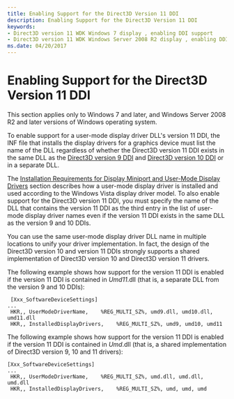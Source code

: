 ```yaml
---
title: Enabling Support for the Direct3D Version 11 DDI
description: Enabling Support for the Direct3D Version 11 DDI
keywords:
- Direct3D version 11 WDK Windows 7 display , enabling DDI support
- Direct3D version 11 WDK Windows Server 2008 R2 display , enabling DDI support
ms.date: 04/20/2017
---
```


# Enabling Support for the Direct3D Version 11 DDI


This section applies only to Windows 7 and later, and Windows Server 2008 R2 and later versions of Windows operating system.

To enable support for a user-mode display driver DLL's version 11 DDI, the INF file that installs the display drivers for a graphics device must list the name of the DLL regardless of whether the Direct3D version 11 DDI exists in the same DLL as the [Direct3D version 9 DDI](/windows-hardware/drivers/ddi/d3dumddi/index) and [Direct3D version 10 DDI](/windows-hardware/drivers/ddi/_display/#functions) or in a separate DLL.

The [Installation Requirements for Display Miniport and User-Mode Display Drivers](installing-display-miniport-and-user-mode-display-drivers.md) section describes how a user-mode display driver is installed and used according to the Windows Vista display driver model. To also enable support for the Direct3D version 11 DDI, you must specify the name of the DLL that contains the version 11 DDI as the third entry in the list of user-mode display driver names even if the version 11 DDI exists in the same DLL as the version 9 and 10 DDIs.

You can use the same user-mode display driver DLL name in multiple locations to unify your driver implementation. In fact, the design of the Direct3D version 10 and version 11 DDIs strongly supports a shared implementation of Direct3D version 10 and Direct3D version 11 drivers.

The following example shows how support for the version 11 DDI is enabled if the version 11 DDI is contained in *Umd11*.dll (that is, a separate DLL from the version 9 and 10 DDIs):

```inf
 [Xxx_SoftwareDeviceSettings]
...
 HKR,, UserModeDriverName,    %REG_MULTI_SZ%, umd9.dll, umd10.dll,  umd11.dll
 HKR,, InstalledDisplayDrivers,    %REG_MULTI_SZ%, umd9, umd10, umd11 
```

The following example shows how support for the version 11 DDI is enabled if the version 11 DDI is contained in *Umd*.dll (that is, a shared implementation of Direct3D version 9, 10 and 11 drivers):

```inf
[Xxx_SoftwareDeviceSettings]
...
 HKR,, UserModeDriverName,    %REG_MULTI_SZ%, umd.dll, umd.dll, umd.dll
 HKR,, InstalledDisplayDrivers,    %REG_MULTI_SZ%, umd, umd, umd 
```

 

